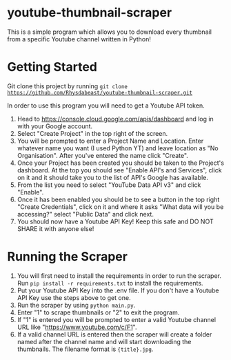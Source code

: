 # youtube-thumbnail-scraper

This is a simple program which allows you to download every thumbnail from a specific Youtube channel written in Python!

# Getting Started

Git clone this project by running <code>git clone https://github.com/Rhysdabeast/youtube-thumbnail-scraper.git</code>

In order to use this program you will need to get a Youtube API token.

1. Head to https://console.cloud.google.com/apis/dashboard and log in with your Google account.
2. Select "Create Project" in the top right of the screen.
3. You will be prompted to enter a Project Name and Location. Enter whatever name you want (I used Python YT) and leave location as "No Organisation". After you've entered the name click "Create".
4. Once your Project has been created you should be taken to the Project's dashboard. At the top you should see "Enable API's and Services", click on it and it should take you to the list of API's Google has available.
5. From the list you need to select "YouTube Data API v3" and click "Enable".
6. Once it has been enabled you should be to see a button in the top right "Create Credentials", click on it and where it asks "What data will you be accessing?" select "Public Data" and click next.
7. You should now have a Youtube API Key! Keep this safe and DO NOT SHARE it with anyone else!

# Running the Scraper

1. You will first need to install the requirements in order to run the scraper. Run <code>pip install -r requirements.txt</code> to install the requirements.
2. Put your Youtube API Key into the .env file. If you don't have a Youtube API Key use the steps above to get one.
3. Run the scraper by using <code>python main.py</code>.
4. Enter "1" to scrape thumbnails or "2" to exit the program.
5. If "1" is entered you will be prompted to enter a valid Youtube channel URL like "https://www.youtube.com/c/F1".
6. If a valid channel URL is entered then the scraper will create a folder named after the channel name and will start downloading the thumbnails. The filename format is <code>{title}.jpg</code>.
